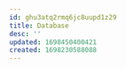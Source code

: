```yaml
---
id: ghu3atq2rmq6jc8uupd1z29
title: Database
desc: ''
updated: 1698450400421
created: 1698230588088
---
```

